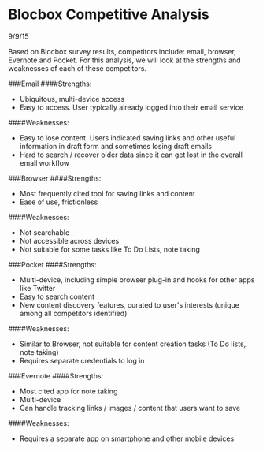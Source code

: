 # Blocbox Competitive Analysis
9/9/15

Based on Blocbox survey results, competitors include: email, browser, Evernote and Pocket. For this analysis, we will look at the strengths and weaknesses of each of these competitors.

###Email
####Strengths:
* Ubiquitous, multi-device access
* Easy to access. User typically already logged into their email service

####Weaknesses:
* Easy to lose content. Users indicated saving links and other useful information in draft form and sometimes losing draft emails
* Hard to search / recover older data since it can get lost in the overall email workflow

###Browser
####Strengths:
* Most frequently cited tool for saving links and content
* Ease of use, frictionless

####Weaknesses:
* Not searchable
* Not accessible across devices
* Not suitable for some tasks like To Do Lists, note taking

###Pocket
####Strengths:
* Multi-device, including simple browser plug-in and hooks for other apps like Twitter
* Easy to search content
* New content discovery features, curated to user's interests (unique among all competitors identified)

####Weaknesses:
* Similar to Browser, not suitable for content creation tasks (To Do lists, note taking)
* Requires separate credentials to log in

###Evernote
####Strengths:
* Most cited app for note taking
* Multi-device
* Can handle tracking links / images / content that users want to save

####Weaknesses:
* Requires a separate app on smartphone and other mobile devices
